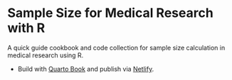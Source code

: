 # Sample Size for Medical Research with R

A quick guide cookbook and code collection for sample size calculation in medical research using R.


- Build with [Quarto Book](https://quarto.org) and publish via [Netlify](https://ss4medr.netlify.app).
